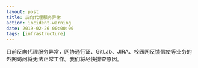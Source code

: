 ```yaml
---
layout: post
title: 反向代理服务异常
action: incident-warning
date: 2019-02-26 00:00:00
tags: [infrastructure]
---
```


目前反向代理服务异常，网协通行证、GitLab、JIRA、校园网反馈信使等业务的外网访问将无法正常工作。我们将尽快排查原因。
